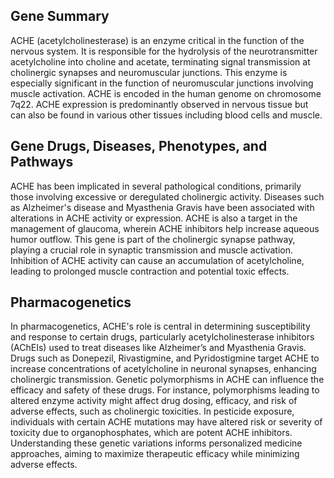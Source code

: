 ## Gene Summary
ACHE (acetylcholinesterase) is an enzyme critical in the function of the nervous system. It is responsible for the hydrolysis of the neurotransmitter acetylcholine into choline and acetate, terminating signal transmission at cholinergic synapses and neuromuscular junctions. This enzyme is especially significant in the function of neuromuscular junctions involving muscle activation. ACHE is encoded in the human genome on chromosome 7q22. ACHE expression is predominantly observed in nervous tissue but can also be found in various other tissues including blood cells and muscle.

## Gene Drugs, Diseases, Phenotypes, and Pathways
ACHE has been implicated in several pathological conditions, primarily those involving excessive or deregulated cholinergic activity. Diseases such as Alzheimer's disease and Myasthenia Gravis have been associated with alterations in ACHE activity or expression. ACHE is also a target in the management of glaucoma, wherein ACHE inhibitors help increase aqueous humor outflow. This gene is part of the cholinergic synapse pathway, playing a crucial role in synaptic transmission and muscle activation. Inhibition of ACHE activity can cause an accumulation of acetylcholine, leading to prolonged muscle contraction and potential toxic effects.

## Pharmacogenetics
In pharmacogenetics, ACHE's role is central in determining susceptibility and response to certain drugs, particularly acetylcholinesterase inhibitors (AChEIs) used to treat diseases like Alzheimer’s and Myasthenia Gravis. Drugs such as Donepezil, Rivastigmine, and Pyridostigmine target ACHE to increase concentrations of acetylcholine in neuronal synapses, enhancing cholinergic transmission. Genetic polymorphisms in ACHE can influence the efficacy and safety of these drugs. For instance, polymorphisms leading to altered enzyme activity might affect drug dosing, efficacy, and risk of adverse effects, such as cholinergic toxicities. In pesticide exposure, individuals with certain ACHE mutations may have altered risk or severity of toxicity due to organophosphates, which are potent ACHE inhibitors. Understanding these genetic variations informs personalized medicine approaches, aiming to maximize therapeutic efficacy while minimizing adverse effects.